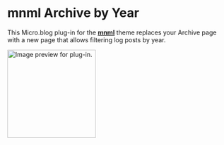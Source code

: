 # **mnml** Archive by Year

This Micro.blog plug-in for the **[mnml](https://micro.blog/account/plugins/view/138)** theme replaces your Archive page with a new page that allows filtering log posts by year.

<img src="https://raw.githubusercontent.com/jimmitchell/plugin-mnml-archive-years/main/image.png" width="200" height="200" alt="Image preview for plug-in.">
